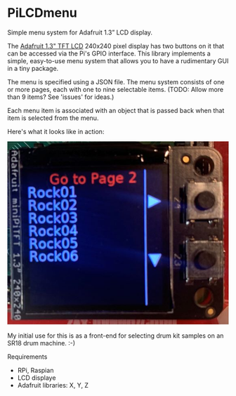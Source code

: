 # PiLCDmenu
Simple menu system for Adafruit 1.3” LCD display.

The [Adafruit 1.3" TFT LCD](https://www.adafruit.com/product/4484) 240x240 pixel display has two buttons on it that can be accessed via the Pi's
GPIO interface. This library implements a simple, easy-to-use menu system that allows you to
have a rudimentary GUI in a tiny package.

The menu is specified using a JSON file. The menu system consists of one or more pages, each with one to nine selectable items. (TODO: Allow more than 9 items? See 'issues' for ideas.)

Each menu item is associated with an object that is passed back when that item is selected from the menu.

Here's what it looks like in action:

![screenshot](screenshot.jpg)


My initial use for this is as a front-end for selecting drum kit samples on an SR18 drum machine. :-)

Requirements
* RPi, Raspian
* LCD displaye
* Adafruit libraries: X, Y, Z
